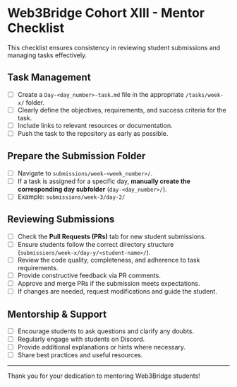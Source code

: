 # Web3Bridge Cohort XIII - Mentor Checklist

This checklist ensures consistency in reviewing student submissions and managing tasks effectively.

## Task Management

- [ ] Create a `Day-<day_number>-task.md` file in the appropriate `/tasks/week-x/` folder.
- [ ] Clearly define the objectives, requirements, and success criteria for the task.
- [ ] Include links to relevant resources or documentation.
- [ ] Push the task to the repository as early as possible.

## Prepare the Submission Folder

- [ ] Navigate to `submissions/week-<week_number>/`.
- [ ] If a task is assigned for a specific day, **manually create the corresponding day subfolder** (`day-<day_number>/`).
- [ ] Example: `submissions/week-3/day-2/`

## Reviewing Submissions

- [ ] Check the **Pull Requests (PRs)** tab for new student submissions.
- [ ] Ensure students follow the correct directory structure (`submissions/week-x/day-y/<student-name>/`).
- [ ] Review the code quality, completeness, and adherence to task requirements.
- [ ] Provide constructive feedback via PR comments.
- [ ] Approve and merge PRs if the submission meets expectations.
- [ ] If changes are needed, request modifications and guide the student.

## Mentorship & Support

- [ ] Encourage students to ask questions and clarify any doubts.
- [ ] Regularly engage with students on Discord.
- [ ] Provide additional explanations or hints where necessary.
- [ ] Share best practices and useful resources.

---

Thank you for your dedication to mentoring Web3Bridge students!
